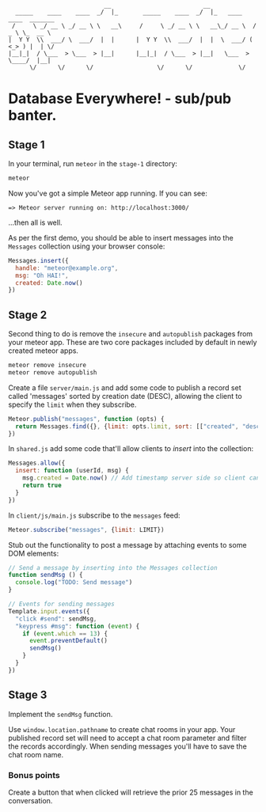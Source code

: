 ```
                           __                          __                           
  _____    ____    ____  _/  |_       _____    ____  _/  |_   ____    ____  _______ 
 /     \ _/ __ \ _/ __ \ \   __\     /     \ _/ __ \ \   __\_/ __ \  /  _ \ \_  __ \
|  Y Y  \\  ___/ \  ___/  |  |      |  Y Y  \\  ___/  |  |  \  ___/ (  <_> ) |  | \/
|__|_|  / \___  > \___  > |__|      |__|_|  / \___  > |__|   \___  > \____/  |__|   
      \/      \/      \/                  \/      \/             \/                 
```

Database Everywhere! - sub/pub banter.
======================================

Stage 1
---

In your terminal, run `meteor` in the `stage-1` directory:

```sh
meteor
```

Now you've got a simple Meteor app running. If you can see:

	=> Meteor server running on: http://localhost:3000/

...then all is well.

As per the first demo, you should be able to insert messages into the `Messages` collection using your browser console:

```javascript
Messages.insert({
  handle: "meteor@example.org",
  msg: "Oh HAI!",
  created: Date.now()
})
```

Stage 2
---

Second thing to do is remove the `insecure` and `autopublish` packages from your meteor app. These are two core packages included by default in newly created meteor apps.

```sh
meteor remove insecure
meteor remove autopublish
```

Create a file `server/main.js` and add some code to publish a record set called 'messages' sorted by creation date (DESC), allowing the client to specify the `limit` when they subscribe.

```javascript
Meteor.publish("messages", function (opts) {
  return Messages.find({}, {limit: opts.limit, sort: [["created", "desc"]]})
})
```

In `shared.js` add some code that'll allow clients to _insert_ into the collection:

```javascript
Messages.allow({
  insert: function (userId, msg) {
    msg.created = Date.now() // Add timestamp server side so client can't effect message ordering
    return true
  }
})
```

In `client/js/main.js` subscribe to the `messages` feed:

```javascript
Meteor.subscribe("messages", {limit: LIMIT})
```

Stub out the functionality to post a message by attaching events to some DOM elements:

```javascript
// Send a message by inserting into the Messages collection
function sendMsg () {
  console.log("TODO: Send message")
}

// Events for sending messages
Template.input.events({
  "click #send": sendMsg,
  "keypress #msg": function (event) {
    if (event.which == 13) {
      event.preventDefault()
      sendMsg()
    }
  }
})
```

Stage 3
---

Implement the `sendMsg` function.

Use `window.location.pathname` to create chat rooms in your app. Your published record set will need to accept a chat room parameter and filter the records accordingly. When sending messages you'll have to save the chat room name.

### Bonus points

Create a button that when clicked will retrieve the prior 25 messages in the conversation.
